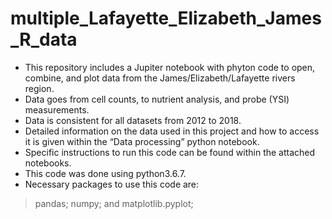 # multiple_Lafayette_Elizabeth_James_R_data

- This repository includes a Jupiter notebook with phyton code to open, combine, and plot data from the James/Elizabeth/Lafayette rivers region. 
- Data goes from cell counts, to nutrient analysis, and probe (YSI) measurements.
- Data is consistent for all datasets from 2012 to 2018.
- Detailed information on the data used in this project and how to access it is given within the “Data processing” python notebook.
- Specific instructions to run this code can be found within the attached notebooks.
- This code was done using python3.6.7.
- Necessary packages to use this code are:
> pandas;
> numpy; and
> matplotlib.pyplot;
